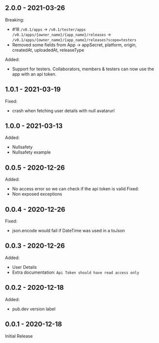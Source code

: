 ## 2.0.0 - 2021-03-26
Breaking:
- #18
`/v0.1/apps` -> `/v0.1/tester/apps`
`/v0.1/apps/{owner_name}/{app_name}/releases` -> `/v0.1/apps/{owner_name}/{app_name}/releases?scope=testers`
- Removed some fields from App -> appSecret, platform, origin, createdAt, uploadedAt, releaseType

Added:
- Support for testers. Collaborators, members & testers can now use the app with an api token.

## 1.0.1 - 2021-03-19
Fixed:
- crash when fetching user details with null avatarurl

## 1.0.0 - 2021-03-13
Added:
- Nullsafety
- Nullsafety example

## 0.0.5 - 2020-12-26
Added:
- No access error so we can check if the api token is valid
Fixed:
- Non exposed exceptions

## 0.0.4 - 2020-12-26
Fixed:
- json.encode would fail if DateTime was used in a toJson

## 0.0.3 - 2020-12-26
Added:
- User Details
- Extra documentation: `Api Token should have read access only`

## 0.0.2 - 2020-12-18
Added:
- pub.dev version label 

## 0.0.1 - 2020-12-18
Initial Release
